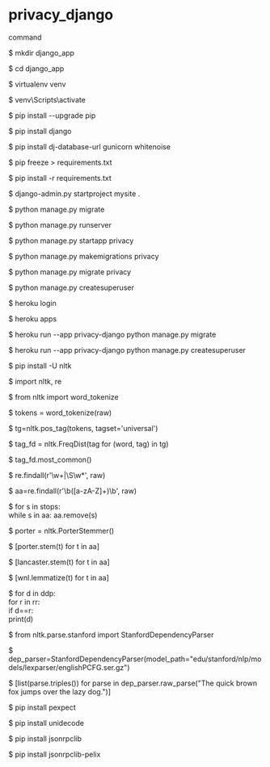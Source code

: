 # privacy_django

command  

$ mkdir django_app  

$ cd django_app  

$ virtualenv venv  

$ venv\Scripts\activate  

$ pip install --upgrade pip  

$ pip install django  

$ pip install dj-database-url gunicorn whitenoise  

$ pip freeze > requirements.txt  

$ pip install -r requirements.txt  

$ django-admin.py startproject mysite .  

$ python manage.py migrate  

$ python manage.py runserver  

$ python manage.py startapp privacy  

$ python manage.py makemigrations privacy  

$ python manage.py migrate privacy  

$ python manage.py createsuperuser  

$ heroku login  

$ heroku apps  

$ heroku run --app privacy-django python manage.py migrate  

$ heroku run --app privacy-django python manage.py createsuperuser  

$ pip install -U nltk  

$ import nltk, re  

$ from nltk import word_tokenize  

$ tokens = word_tokenize(raw)  

$ tg=nltk.pos_tag(tokens, tagset='universal')  

$ tag_fd = nltk.FreqDist(tag for (word, tag) in tg)  

$ tag_fd.most_common()  

$ re.findall(r'\w+|\S\w*', raw)  

$ aa=re.findall(r'\b([a-zA-Z]+)\b', raw)  

$ for s in stops:  
	while s in aa: aa.remove(s)  

$ porter = nltk.PorterStemmer()   

$ [porter.stem(t) for t in aa]  

$ [lancaster.stem(t) for t in aa]  

$ [wnl.lemmatize(t) for t in aa]  

$ for d in ddp:  
	for r in rr:  
		if d==r:  
			print(d)  

$ from nltk.parse.stanford import StanfordDependencyParser  

$ dep_parser=StanfordDependencyParser(model_path="edu/stanford/nlp/models/lexparser/englishPCFG.ser.gz")  

$ [list(parse.triples()) for parse in dep_parser.raw_parse("The quick brown fox jumps over the lazy dog.")]  

$ pip install pexpect  

$ pip install unidecode  

$ pip install jsonrpclib  

$ pip install jsonrpclib-pelix  


